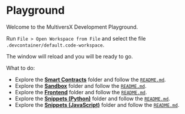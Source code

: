 # Playground

Welcome to the MultiversX Development Playground.

Run `File > Open Workspace from File` and select the file `.devcontainer/default.code-workspace`. 

The window will reload and you will be ready to go.

What to do:

 - Explore the [**Smart Contracts**](contracts) folder and follow the [`README.md`](contracts/README.md).
 - Explore the [**Sandbox**](sandbox) folder and follow the [`README.md`](sandbox/README.md).
 - Explore the [**Frontend**](frontend) folder and follow the [`README.md`](frontend/README.md).
 - Explore the [**Snippets (Python)**](snippets/python) folder and follow the [`README.md`](snippets/python/README.md).
 - Explore the [**Snippets (JavaScript)**](snippets/javascript) folder and follow the [`README.md`](snippets/python/README.md).

